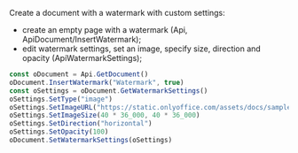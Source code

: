 Create a document with a watermark with custom settings:

- create an empty page with a watermark (Api, ApiDocument/InsertWatermark);
- edit watermark settings, set an image, specify size, direction and opacity (ApiWatermarkSettings);

```ts document-builder={"documentType": "word", "editorConfig": {"customization": {"zoom": 60}}}
const oDocument = Api.GetDocument()
oDocument.InsertWatermark("Watermark", true)
const oSettings = oDocument.GetWatermarkSettings()
oSettings.SetType("image")
oSettings.SetImageURL("https://static.onlyoffice.com/assets/docs/samples/img/onlyoffice_logo.png")
oSettings.SetImageSize(40 * 36_000, 40 * 36_000)
oSettings.SetDirection("horizontal")
oSettings.SetOpacity(100)
oDocument.SetWatermarkSettings(oSettings)
```
